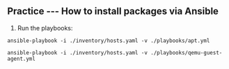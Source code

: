 ## Practice --- How to install packages via Ansible

1. Run the playbooks:
```
ansible-playbook -i ./inventory/hosts.yaml -v ./playbooks/apt.yml
```
```
ansible-playbook -i ./inventory/hosts.yaml -v ./playbooks/qemu-guest-agent.yml
```
